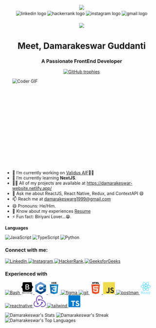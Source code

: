 <div align="center">
  <img height="150" src="https://www.google.com/imgres?imgurl=https%3A%2F%2Fcdn.dribbble.com%2Fusers%2F1201592%2Fscreenshots%2F9078494%2Fdeveloper_4x.gif%3Fresize%3D400x300%26vertical%3Dcenter&tbnid=U6facJPLs0qoVM&vet=12ahUKEwifhfDr64OBAxXpm2MGHZ96A60QMygIegQIARBg..i&imgrefurl=https%3A%2F%2Fdribbble.com%2Ftags%2Fprogrammer-animation&docid=t9pTq7ZSsDzjHM&w=1600&h=1200&q=coding%20images%20animated&hl=en&ved=2ahUKEwifhfDr64OBAxXpm2MGHZ96A60QMygIegQIARBg"  />
</div>

<div align="center">
  <img src="https://img.shields.io/static/v1?message=LinkedIn&logo=linkedin&label=&color=0077B5&logoColor=white&labelColor=&style=for-the-badge" height="25" alt="linkedin logo"  />
  <img src="https://img.shields.io/static/v1?message=HackerRank&logo=hackerrank&label=&color=2EC866&logoColor=white&labelColor=&style=for-the-badge" height="25" alt="hackerrank logo"  />
  <img src="https://img.shields.io/static/v1?message=Instagram&logo=instagram&label=&color=E4405F&logoColor=white&labelColor=&style=for-the-badge" height="25" alt="instagram logo"  />
  <img src="https://img.shields.io/static/v1?message=Gmail&logo=gmail&label=&color=D14836&logoColor=white&labelColor=&style=for-the-badge" height="25" alt="gmail logo"  />
</div>

###

<div align="center">
  <img src="https://visitor-badge.laobi.icu/badge?page_id=amar-1999.amar-1999&"  />
</div>

###

  <h1 align="center">Meet, Damarakeswar Guddanti</h1>
  <h3 align="center">A Passionate FrontEnd Developer</h3>

  <p align="center" width="100%">
    <a href="https://github.com/ryo-ma/github-profile-trophy">
      <img src="https://github-profile-trophy.vercel.app/?username=amar-1999" alt="GitHub trophies">
    </a>
  </p>

  <img src="https://media0.giphy.com/media/L8K62iTDkzGX6/giphy.gif?cid=ecf05e47fkipy4imwscvqyf4ji2ozuzet6rffihacyr5j0pb&rid=giphy.gif&ct=g" align="right" alt="Coder GIF" width="480" height="300">
 
<div>

- 🔭 I’m currently working on <a href="https://play.google.com/store/apps/details?id=com.frontofficeapp&pcampaignid=web_share">Validus AIF</a>👨‍💻
- 🌱 I’m currently learning **NextJS**.
- 👨‍💻 All of my projects are available at <a href="https://damarakeswar-website.netlify.app/">https://damarakeswar-website.netlify.app/</a>
- 💬 Ask me about ReactJS, React Native, Redux, and ContextAPI 😄
- 📫 Reach me at <a href="mailto:damarakeswarg1999@gmail.com">damarakeswarg1999@gmail.com</a>
- 😄 Pronouns: He/Him.
- 📄 Know about my experiences <a href="https://drive.google.com/file/d/1DeYyI51QnyFc12N7n_aEjTNEvK9_3YIJ/view?usp=sharing">Resume</a>
- ⚡ Fun fact: Biriyani Lover...😁.

</div>


**Languages**

![JavaScript](https://img.shields.io/badge/-JavaScript-black?style=for-the-badge&logo=javascript)
![TypeScript](https://img.shields.io/badge/-TypeScript-black?style=for-the-badge&logo=typescript)
![Python](https://img.shields.io/badge/-Python-black?style=for-the-badge&logo=python)


  <h3>Connect with me:</h3>
  <p>
    <a href="https://linkedin.com/in/damarakeswarguddanti" target="_blank">
      <img align="center" src="https://raw.githubusercontent.com/rahuldkjain/github-profile-readme-generator/master/src/images/icons/Social/linked-in-alt.svg" alt="LinkedIn" height="30" width="40">
    </a>
    <a href="https://instagram.com/damar._.24" target="_blank">
      <img align="center" src="https://raw.githubusercontent.com/rahuldkjain/github-profile-readme-generator/master/src/images/icons/Social/instagram.svg" alt="Instagram" height="30" width="40">
    </a>
    <a href="https://www.hackerrank.com/damarakeswarg191" target="_blank">
      <img align="center" src="https://raw.githubusercontent.com/rahuldkjain/github-profile-readme-generator/master/src/images/icons/Social/hackerrank.svg" alt="HackerRank" height="30" width="40">
    </a>
    <a href="https://auth.geeksforgeeks.org/user/damarakeswar/profile" target="_blank">
      <img align="center" src="https://raw.githubusercontent.com/rahuldkjain/github-profile-readme-generator/master/src/images/icons/Social/geeks-for-geeks.svg" alt="GeeksforGeeks" height="30" width="40">
    </a>
  </p>

  <h3>Experienced with</h3>
  <p>
    <a href="https://www.gnu.org/software/bash/" target="_blank" rel="noreferrer">
      <img src="https://www.vectorlogo.zone/logos/gnu_bash/gnu_bash-icon.svg" alt="Bash" width="40" height="40">
    </a>
    <a href="https://getbootstrap.com" target="_blank" rel="noreferrer">
      <img src="https://raw.githubusercontent.com/devicons/devicon/master/icons/bootstrap/bootstrap-plain-wordmark.svg" alt="bootstrap" width="40" height="40"/>
    </a>
    <a href="https://www.w3schools.com/cpp/" target="_blank" rel="noreferrer">
      <img src="https://raw.githubusercontent.com/devicons/devicon/master/icons/cplusplus/cplusplus-original.svg" alt="cplusplus" width="40" height="40"/>
    </a>
    <a href="https://www.w3schools.com/css/" target="_blank" rel="noreferrer">
      <img src="https://raw.githubusercontent.com/devicons/devicon/master/icons/css3/css3-original-wordmark.svg" alt="css3" width="40" height="40"/>
    </a>
    <a href="https://www.figma.com/" target="_blank" rel="noreferrer">
      <img src="https://www.vectorlogo.zone/logos/figma/figma-icon.svg" alt="figma" width="40" height="40"/>
    </a>
    <a href="https://git-scm.com/" target="_blank" rel="noreferrer">
      <img src="https://www.vectorlogo.zone/logos/git-scm/git-scm-icon.svg" alt="git" width="40" height="40"/>
    </a>
    <a href="https://www.w3.org/html/" target="_blank" rel="noreferrer">
      <img src="https://raw.githubusercontent.com/devicons/devicon/master/icons/html5/html5-original-wordmark.svg" alt="html5" width="40" height="40"/>
    </a>
    <a href="https://developer.mozilla.org/en-US/docs/Web/JavaScript" target="_blank" rel="noreferrer"> <img src="https://raw.githubusercontent.com/devicons/devicon/master/icons/javascript/javascript-original.svg" alt="javascript" width="40" height="40"/>
    </a>
    <a href="https://postman.com" target="_blank" rel="noreferrer"> <img src="https://www.vectorlogo.zone/logos/getpostman/getpostman-icon.svg" alt="postman" width="40" height="40"/>
    </a>
    <a href="https://reactjs.org/" target="_blank" rel="noreferrer">
      <img src="https://raw.githubusercontent.com/devicons/devicon/master/icons/react/react-original-wordmark.svg" alt="react" width="40" height="40"/>
    </a>
    <a href="https://reactnative.dev/" target="_blank" rel="noreferrer">
      <img src="https://reactnative.dev/img/header_logo.svg" alt="reactnative" width="40" height="40"/>
    </a>
    <a href="https://redux.js.org" target="_blank" rel="noreferrer">
      <img src="https://raw.githubusercontent.com/devicons/devicon/master/icons/redux/redux-original.svg" alt="redux" width="40" height="40"/>
    </a>
    <a href="https://tailwindcss.com/" target="_blank" rel="noreferrer">
      <img src="https://www.vectorlogo.zone/logos/tailwindcss/tailwindcss-icon.svg" alt="tailwind" width="40" height="40"/>
    </a>
    <a href="https://www.typescriptlang.org/" target="_blank" rel="noreferrer">
      <img src="https://raw.githubusercontent.com/devicons/devicon/master/icons/typescript/typescript-original.svg" alt="typescript" width="40" height="40"/>
    </a> 
  </p>

  ![Damarakeswar's Stats](https://github-readme-stats.vercel.app/api?username=amar-1999&theme=dark&show_icons=true&hide_border=true&count_private=true) 
  ![Damarakeswar's Streak](https://github-readme-streak-stats.herokuapp.com/?user=amar-1999&theme=dark&hide_border=true) 
  ![Damarakeswar's Top Languages](https://github-readme-stats.vercel.app/api/top-langs/?username=amar-1999&theme=dark&show_icons=true&hide_border=true&layout=compact)
